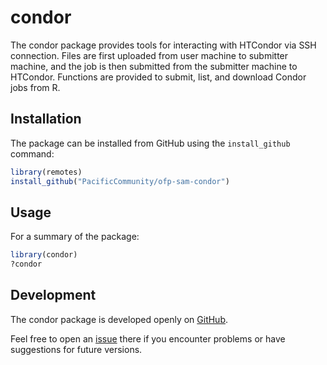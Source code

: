 condor
======

The condor package provides tools for interacting with HTCondor via SSH
connection. Files are first uploaded from user machine to submitter machine, and
the job is then submitted from the submitter machine to HTCondor. Functions are
provided to submit, list, and download Condor jobs from R.

Installation
------------

The package can be installed from GitHub using the `install_github` command:

```R
library(remotes)
install_github("PacificCommunity/ofp-sam-condor")
```

Usage
-----

For a summary of the package:

```R
library(condor)
?condor
```

Development
-----------

The condor package is developed openly on
[GitHub](https://github.com/PacificCommunity/ofp-sam-condor).

Feel free to open an
[issue](https://github.com/PacificCommunity/ofp-sam-condor/issues) there if you
encounter problems or have suggestions for future versions.
